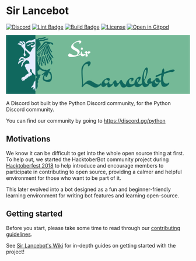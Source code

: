 # Sir Lancebot

[![Discord][5]][6]
[![Lint Badge][1]][2]
[![Build Badge][3]][4]
[![License](https://img.shields.io/badge/license-MIT-green)](LICENSE)
[![Open in Gitpod](https://img.shields.io/badge/Gitpod-ready--to--code-908a85?logo=gitpod)](https://gitpod.io/#/python-discord/sir-lancebot)

![Header](sir-lancebot-logo.png)

A Discord bot built by the Python Discord community, for the Python Discord community.

You can find our community by going to https://discord.gg/python

## Motivations

We know it can be difficult to get into the whole open source thing at first. To help out, we started the HacktoberBot community project during [Hacktoberfest 2018](https://hacktoberfest.digitalocean.com) to help introduce and encourage members to participate in contributing to open source, providing a calmer and helpful environment for those who want to be part of it.

This later evolved into a bot designed as a fun and beginner-friendly learning environment for writing bot features and learning open-source.

## Getting started
Before you start, please take some time to read through our [contributing guidelines](https://pythondiscord.com/pages/guides/pydis-guides/contributing/contributing-guidelines/).

See [Sir Lancebot's Wiki](https://pythondiscord.com/pages/contributing/sir-lancebot/) for in-depth guides on getting started with the project!

[1]:https://github.com/python-discord/sir-lancebot/workflows/Lint/badge.svg?branch=main
[2]:https://github.com/python-discord/sir-lancebot/actions?query=workflow%3ALint+branch%3Amain
[3]:https://github.com/python-discord/sir-lancebot/workflows/Build/badge.svg?branch=main
[4]:https://github.com/python-discord/sir-lancebot/actions?query=workflow%3ABuild+branch%3Amain
[5]: https://raw.githubusercontent.com/python-discord/branding/main/logos/badge/badge_github.svg
[6]: https://discord.gg/python
